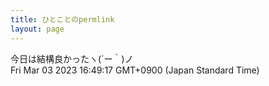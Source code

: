 ```yaml
---
title: ひとことのpermlink
layout: page
---
```

<div class="box" dt="1677829757567">
  今日は結構良かったヽ(´ー｀)ノ
  <div class="content is-small">Fri Mar 03 2023 16:49:17 GMT+0900 (Japan Standard Time)</div>
</div>